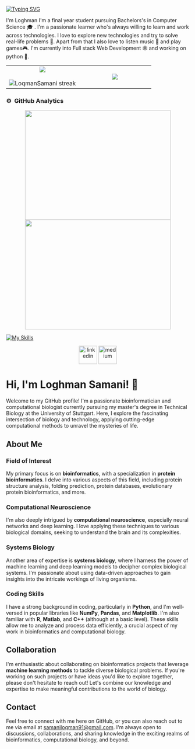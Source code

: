 
[![Typing SVG](https://readme-typing-svg.demolab.com?font=Fira+Code&weight=600&size=34&duration=2000&pause=500&color=922104&background=000000&center=true&vCenter=true&multiline=true&width=700&height=160&lines=Hello+there!;I'm+Loqman;Welcome+to+my+GitHub+profile)](https://git.io/typing-svg)





 I'm Loghman I'm a final year student pursuing Bachelors's in Computer Science 🎓 . I'm a passionate learner who's always willing to learn and work across technologies. I love to explore new technologies and try to solve real-life problems 🚀. Apart from that I also love to listen music 🎵 and play games🎮. I'm currently into Full stack Web Development 🕸️ and working on python 🐍. 






<!--- stats & Trophy (start) -->
<p align="center">
  <!--- stats (start) -->
<table align="center">
<tr border="none">
<td width="50%" align="center">
  
  <img  align="center"  src="https://github-readme-stats.vercel.app/api?username=LoqmanSamani&theme=algolia&show_icons=true&count_private=true&bg_color=000000" />
  <br></br>
  <img  title="🔥 Get streak stats for your profile at git.io/streak-stats" alt="LoqmanSamani streak" src="https://github-readme-streak-stats.herokuapp.com/?user=LoqmanSamani&theme=dark&hide_border=false&bg_color=000000" /> 
</td>

<td width="50%" align="center">

  <img  align="center"  src="https://github-readme-stats.anuraghazra1.vercel.app/api/top-langs/?username=LoqmanSamani&theme=algolia&hide_border=false&no-bg=true&no-frame=true&langs_count=10&bg_color=000000"/>
  
  </td>
</tr>
</table>
<!--- stats (end) -->















 

### ⚙️ &nbsp;GitHub Analytics

<p align="center">
<a href="https://github.com/LoqmanSamani">
  <img height="300em" width="400em" src="https://github-readme-stats-eight-theta.vercel.app/api?username=LoqmanSamani&show_icons=true&theme=algolia&include_all_commits=true&count_private=true&bg_color=000000&text_color=FF0000"/>
  <img height="300em" width="400em" src="https://github-readme-stats-eight-theta.vercel.app/api/top-langs/?username=LoqmanSamani&layout=compact&langs_count=8&theme=algolia&bg_color=000000&text_color=FF0000"/>
</a>
</p>





<!--tech stack icons-->
[![My Skills](https://skillicons.dev/icons?i=python,r,html,mysql,matlab,tensorflow,pytorch,pycharm,vscode,anaconda,linux,mint,ubuntu,windows,redhat,vim,git,github,md,latex&perline=10)](https://skillicons.dev)
















<!--icons and links-->
<p align="center">
<a href="https://www.linkedin.com/in/loghman-samani-8a5208199/" target="blank"><img align="center" src="https://user-images.githubusercontent.com/88904952/234979284-68c11d7f-1acc-4f0c-ac78-044e1037d7b0.png" alt="linkedin" height="50" width="50" /></a>
<a href="https://medium.com/@samaniloqman91" target="blank"><img align="center" src="https://user-images.githubusercontent.com/88904952/234982196-562aea17-5532-4550-8c08-1c7cb994a541.png" alt="medium" height="50" width="50" /></a>
 
</p>

















# Hi, I'm Loghman Samani! 👋

Welcome to my GitHub profile! I'm a passionate bioinformatician and computational biologist currently pursuing my master's degree in Technical Biology at the University of Stuttgart. Here, I explore the fascinating intersection of biology and technology, applying cutting-edge computational methods to unravel the mysteries of life.

## About Me

### Field of Interest
My primary focus is on **bioinformatics**, with a specialization in **protein bioinformatics**. I delve into various aspects of this field, including protein structure analysis, folding prediction, protein databases, evolutionary protein bioinformatics, and more.

### Computational Neuroscience
I'm also deeply intrigued by **computational neuroscience**, especially neural networks and deep learning. I love applying these techniques to various biological domains, seeking to understand the brain and its complexities.

### Systems Biology
Another area of expertise is **systems biology**, where I harness the power of machine learning and deep learning models to decipher complex biological systems. I'm passionate about using data-driven approaches to gain insights into the intricate workings of living organisms.

### Coding Skills
I have a strong background in coding, particularly in **Python**, and I'm well-versed in popular libraries like **NumPy**, **Pandas**, and **Matplotlib**. I'm also familiar with **R**, **Matlab**, and **C++** (although at a basic level). These skills allow me to analyze and process data efficiently, a crucial aspect of my work in bioinformatics and computational biology.

## Collaboration

I'm enthusiastic about collaborating on bioinformatics projects that leverage **machine learning methods** to tackle diverse biological problems. If you're working on such projects or have ideas you'd like to explore together, please don't hesitate to reach out! Let's combine our knowledge and expertise to make meaningful contributions to the world of biology.

## Contact

Feel free to connect with me here on GitHub, or you can also reach out to me via email at samaniloqman91@gmail.com. I'm always open to discussions, collaborations, and sharing knowledge in the exciting realms of bioinformatics, computational biology, and beyond.


